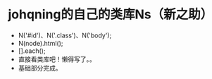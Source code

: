 johqning的自己的类库Ns（新之助）
=====

+ N('#id')、N('.class')、N('body');
+ N(node).html();
+ [].each();
+ 直接看类库吧！懒得写了。。
+ 基础部分完成。
